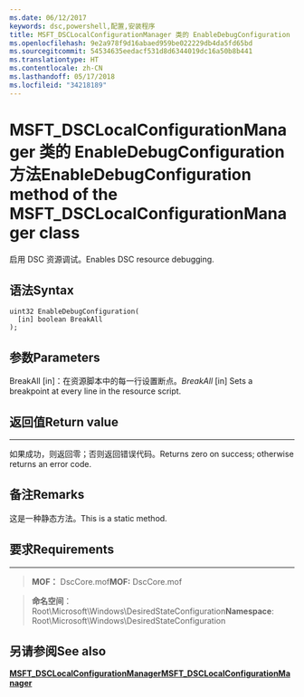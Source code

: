 ```yaml
---
ms.date: 06/12/2017
keywords: dsc,powershell,配置,安装程序
title: MSFT_DSCLocalConfigurationManager 类的 EnableDebugConfiguration 方法
ms.openlocfilehash: 9e2a978f9d16abaed959be022229db4da5fd65bd
ms.sourcegitcommit: 54534635eedacf531d8d6344019dc16a50b8b441
ms.translationtype: HT
ms.contentlocale: zh-CN
ms.lasthandoff: 05/17/2018
ms.locfileid: "34218189"
---
```

# <a name="enabledebugconfiguration-method-of-the-msftdsclocalconfigurationmanager-class"></a><span data-ttu-id="ecad7-103">MSFT_DSCLocalConfigurationManager 类的 EnableDebugConfiguration 方法</span><span class="sxs-lookup"><span data-stu-id="ecad7-103">EnableDebugConfiguration method of the MSFT_DSCLocalConfigurationManager class</span></span>

<span data-ttu-id="ecad7-104">启用 DSC 资源调试。</span><span class="sxs-lookup"><span data-stu-id="ecad7-104">Enables DSC resource debugging.</span></span>

<a name="syntax"></a><span data-ttu-id="ecad7-105">语法</span><span class="sxs-lookup"><span data-stu-id="ecad7-105">Syntax</span></span>
------

```mof
uint32 EnableDebugConfiguration(
  [in] boolean BreakAll
);
```

<a name="parameters"></a><span data-ttu-id="ecad7-106">参数</span><span class="sxs-lookup"><span data-stu-id="ecad7-106">Parameters</span></span>
----------

<span data-ttu-id="ecad7-107">BreakAll \[in\]：在资源脚本中的每一行设置断点。</span><span class="sxs-lookup"><span data-stu-id="ecad7-107">*BreakAll* \[in\] Sets a breakpoint at every line in the resource script.</span></span>

## <a name="return-value"></a><span data-ttu-id="ecad7-108">返回值</span><span class="sxs-lookup"><span data-stu-id="ecad7-108">Return value</span></span>
------------

<span data-ttu-id="ecad7-109">如果成功，则返回零；否则返回错误代码。</span><span class="sxs-lookup"><span data-stu-id="ecad7-109">Returns zero on success; otherwise returns an error code.</span></span>

## <a name="remarks"></a><span data-ttu-id="ecad7-110">备注</span><span class="sxs-lookup"><span data-stu-id="ecad7-110">Remarks</span></span>

<span data-ttu-id="ecad7-111">这是一种静态方法。</span><span class="sxs-lookup"><span data-stu-id="ecad7-111">This is a static method.</span></span>

## <a name="requirements"></a><span data-ttu-id="ecad7-112">要求</span><span class="sxs-lookup"><span data-stu-id="ecad7-112">Requirements</span></span>
------------
><span data-ttu-id="ecad7-113">**MOF：** DscCore.mof</span><span class="sxs-lookup"><span data-stu-id="ecad7-113">**MOF:** DscCore.mof</span></span>

><span data-ttu-id="ecad7-114">**命名空间**：Root\Microsoft\Windows\DesiredStateConfiguration</span><span class="sxs-lookup"><span data-stu-id="ecad7-114">**Namespace**: Root\Microsoft\Windows\DesiredStateConfiguration</span></span>


## <a name="see-also"></a><span data-ttu-id="ecad7-115">另请参阅</span><span class="sxs-lookup"><span data-stu-id="ecad7-115">See also</span></span>


[<span data-ttu-id="ecad7-116">**MSFT_DSCLocalConfigurationManager**</span><span class="sxs-lookup"><span data-stu-id="ecad7-116">**MSFT_DSCLocalConfigurationManager**</span></span>](msft-dsclocalconfigurationmanager.md)